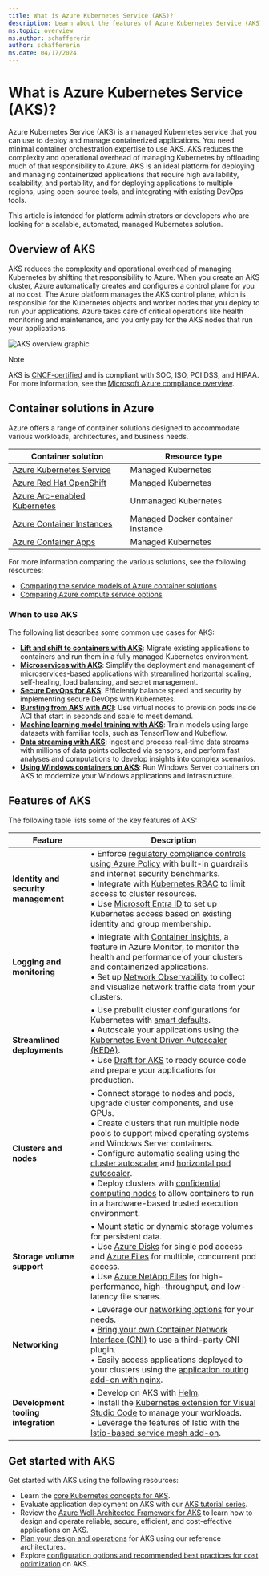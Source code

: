 ```yaml
---
title: What is Azure Kubernetes Service (AKS)?
description: Learn about the features of Azure Kubernetes Service (AKS) and how to get started.
ms.topic: overview
ms.author: schaffererin
author: schaffererin
ms.date: 04/17/2024
---
```


# What is Azure Kubernetes Service (AKS)?

Azure Kubernetes Service (AKS) is a managed Kubernetes service that you can use to deploy and manage containerized applications. You need minimal container orchestration expertise to use AKS. AKS reduces the complexity and operational overhead of managing Kubernetes by offloading much of that responsibility to Azure. AKS is an ideal platform for deploying and managing containerized applications that require high availability, scalability, and portability, and for deploying applications to multiple regions, using open-source tools, and integrating with existing DevOps tools.

This article is intended for platform administrators or developers who are looking for a scalable, automated, managed Kubernetes solution.

## Overview of AKS

AKS reduces the complexity and operational overhead of managing Kubernetes by shifting that responsibility to Azure. When you create an AKS cluster, Azure automatically creates and configures a control plane for you at no cost. The Azure platform manages the AKS control plane, which is responsible for the Kubernetes objects and worker nodes that you deploy to run your applications. Azure takes care of critical operations like health monitoring and maintenance, and you only pay for the AKS nodes that run your applications.

![AKS overview graphic](./media/what-is-aks/what-is-aks.png)

> [!NOTE]
> AKS is [CNCF-certified](https://www.cncf.io/training/certification/software-conformance/) and is compliant with SOC, ISO, PCI DSS, and HIPAA. For more information, see the [Microsoft Azure compliance overview](https://azure.microsoft.com/explore/trusted-cloud/compliance/).

## Container solutions in Azure

Azure offers a range of container solutions designed to accommodate various workloads, architectures, and business needs.

| Container solution | Resource type |
| --------- | ------------- |
| [Azure Kubernetes Service](#overview-of-aks) | Managed Kubernetes |
| [Azure Red Hat OpenShift](/azure/openshift/intro-openshift) | Managed Kubernetes |
| [Azure Arc-enabled Kubernetes](/azure/azure-arc/kubernetes/overview) | Unmanaged Kubernetes |
| [Azure Container Instances](/azure/container-instances/container-instances-overview) | Managed Docker container instance |
| [Azure Container Apps](/azure/container-apps/overview) | Managed Kubernetes |

For more information comparing the various solutions, see the following resources:

* [Comparing the service models of Azure container solutions](/azure/architecture/guide/choose-azure-container-service)
* [Comparing Azure compute service options](/azure/architecture/guide/technology-choices/compute-decision-tree)

### When to use AKS

The following list describes some common use cases for AKS:

* **[Lift and shift to containers with AKS](/azure/cloud-adoption-framework/migrate/)**: Migrate existing applications to containers and run them in a fully managed Kubernetes environment.
* **[Microservices with AKS](/azure/architecture/guide/aks/aks-cicd-azure-pipelines)**: Simplify the deployment and management of microservices-based applications with streamlined horizontal scaling, self-healing, load balancing, and secret management.
* **[Secure DevOps for AKS](/azure/architecture/reference-architectures/containers/aks-start-here)**: Efficiently balance speed and security by implementing secure DevOps with Kubernetes.
* **[Bursting from AKS with ACI](/azure/architecture/reference-architectures/containers/aks-start-here)**: Use virtual nodes to provision pods inside ACI that start in seconds and scale to meet demand.
* **[Machine learning model training with AKS](/azure/architecture/ai-ml/idea/machine-learning-model-deployment-aks)**: Train models using large datasets with familiar tools, such as TensorFlow and Kubeflow.
* **[Data streaming with AKS](/azure/architecture/solution-ideas/articles/data-streaming-scenario)**: Ingest and process real-time data streams with millions of data points collected via sensors, and perform fast analyses and computations to develop insights into complex scenarios.
* **[Using Windows containers on AKS](./windows-aks-customer-stories.md)**: Run Windows Server containers on AKS to modernize your Windows applications and infrastructure.

## Features of AKS

The following table lists some of the key features of AKS:

| Feature | Description |
| --- | --- |
| **Identity and security management** | • Enforce [regulatory compliance controls using Azure Policy](./security-controls-policy.md) with built-in guardrails and internet security benchmarks. <br/> • Integrate with [Kubernetes RBAC](./azure-ad-rbac.md) to limit access to cluster resources. <br/> • Use [Microsoft Entra ID](./enable-authentication-microsoft-entra-id.md) to set up Kubernetes access based on existing identity and group membership. |
| **Logging and monitoring** | • Integrate with [Container Insights](/azure/azure-monitor/containers/kubernetes-monitoring-enable), a feature in Azure Monitor, to monitor the health and performance of your clusters and containerized applications. <br/> • Set up [Network Observability](./network-observability-overview.md) to collect and visualize network traffic data from your clusters. |
| **Streamlined deployments** | • Use prebuilt cluster configurations for Kubernetes with [smart defaults](./quotas-skus-regions.md#cluster-configuration-presets-in-the-azure-portal). <br/> • Autoscale your applications using the [Kubernetes Event Driven Autoscaler (KEDA)](./keda-about.md). </br> • Use [Draft for AKS](./draft.md) to ready source code and prepare your applications for production. |
| **Clusters and nodes** | • Connect storage to nodes and pods, upgrade cluster components, and use GPUs. <br/> • Create clusters that run multiple node pools to support mixed operating systems and Windows Server containers. <br/> • Configure automatic scaling using the [cluster autoscaler](./cluster-autoscaler.md) and [horizontal pod autoscaler](./tutorial-kubernetes-scale.md#autoscale-pods). <br/> • Deploy clusters with [confidential computing nodes](/azure/confidential-computing/confidential-nodes-aks-overview) to allow containers to run in a hardware-based trusted execution environment. |
| **Storage volume support** | • Mount static or dynamic storage volumes for persistent data. <br/> • Use [Azure Disks](./azure-disk-csi.md) for single pod access and [Azure Files](./azure-files-csi.md) for multiple, concurrent pod access. <br/> • Use [Azure NetApp Files](./azure-netapp-files.md) for high-performance, high-throughput, and low-latency file shares. |
| **Networking** | • Leverage our [networking options](concepts-network-cni-overview.md) for your needs. <br/> • [Bring your own Container Network Interface (CNI)](./use-byo-cni.md) to use a third-party CNI plugin. <br/> • Easily access applications deployed to your clusters using the [application routing add-on with nginx](./app-routing.md). |
| **Development tooling integration** | • Develop on AKS with [Helm](./quickstart-helm.md). <br/> • Install the [Kubernetes extension for Visual Studio Code](https://marketplace.visualstudio.com/items?itemName=ms-kubernetes-tools.vscode-kubernetes-tools) to manage your workloads. <br/> • Leverage the features of Istio with the [Istio-based service mesh add-on](./istio-about.md). |

## Get started with AKS

Get started with AKS using the following resources:

* Learn the [core Kubernetes concepts for AKS](./concepts-clusters-workloads.md).
* Evaluate application deployment on AKS with our [AKS tutorial series](./tutorial-kubernetes-prepare-app.md).
* Review the [Azure Well-Architected Framework for AKS](/azure/well-architected/service-guides/azure-kubernetes-service) to learn how to design and operate reliable, secure, efficient, and cost-effective applications on AKS.
* [Plan your design and operations](/azure/architecture/reference-architectures/containers/aks-start-here) for AKS using our reference architectures.
* Explore [configuration options and recommended best practices for cost optimization](./best-practices-cost.md) on AKS.
